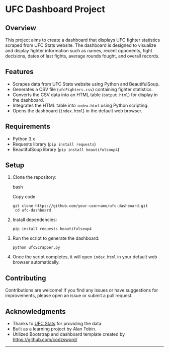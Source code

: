 # UFC Dashboard Project

## Overview

This project aims to create a dashboard that displays UFC fighter statistics scraped from UFC Stats website. The dashboard is designed to visualize and display fighter information such as names, recent opponents, fight decisions, dates of last fights, average rounds fought, and overall records.

## Features

-   Scrapes data from UFC Stats website using Python and BeautifulSoup.
-   Generates a CSV file (`ufcFighters.csv`) containing fighter statistics.
-   Converts the CSV data into an HTML table (`output.html`) for display in the dashboard.
-   Integrates the HTML table into `index.html` using Python scripting.
-   Opens the dashboard (`index.html`) in the default web browser.

## Requirements

-   Python 3.x
-   Requests library (`pip install requests`)
-   BeautifulSoup library (`pip install beautifulsoup4`)

## Setup

1.  Clone the repository:
    
    bash
    
    Copy code
    
    `git clone https://github.com/your-username/ufc-dashboard.git `<br />`
cd ufc-dashboard` 
    
3.  Install dependencies:
    
    `pip install requests beautifulsoup4` 
    
4.  Run the script to generate the dashboard:
    
    `python ufcScrapper.py` 
    
5.  Once the script completes, it will open `index.html` in your default web browser automatically.
    

## Contributing

Contributions are welcome! If you find any issues or have suggestions for improvements, please open an issue or submit a pull request.

## Acknowledgments

-   Thanks to [UFC Stats](http://www.ufcstats.com/) for providing the data.
-   Built as a learning project by Alan Tobin.
-   Utilized Bootstrap and dashboard template created by https://github.com/codzsword/

----------

